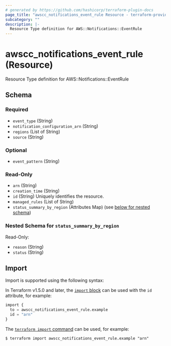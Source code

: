 ```yaml
---
# generated by https://github.com/hashicorp/terraform-plugin-docs
page_title: "awscc_notifications_event_rule Resource - terraform-provider-awscc"
subcategory: ""
description: |-
  Resource Type definition for AWS::Notifications::EventRule
---
```


# awscc_notifications_event_rule (Resource)

Resource Type definition for AWS::Notifications::EventRule



<!-- schema generated by tfplugindocs -->
## Schema

### Required

- `event_type` (String)
- `notification_configuration_arn` (String)
- `regions` (List of String)
- `source` (String)

### Optional

- `event_pattern` (String)

### Read-Only

- `arn` (String)
- `creation_time` (String)
- `id` (String) Uniquely identifies the resource.
- `managed_rules` (List of String)
- `status_summary_by_region` (Attributes Map) (see [below for nested schema](#nestedatt--status_summary_by_region))

<a id="nestedatt--status_summary_by_region"></a>
### Nested Schema for `status_summary_by_region`

Read-Only:

- `reason` (String)
- `status` (String)

## Import

Import is supported using the following syntax:

In Terraform v1.5.0 and later, the [`import` block](https://developer.hashicorp.com/terraform/language/import) can be used with the `id` attribute, for example:

```terraform
import {
  to = awscc_notifications_event_rule.example
  id = "arn"
}
```

The [`terraform import` command](https://developer.hashicorp.com/terraform/cli/commands/import) can be used, for example:

```shell
$ terraform import awscc_notifications_event_rule.example "arn"
```
